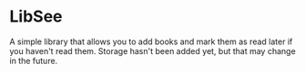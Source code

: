# LibSee

A simple library that allows you to add books and mark them as read later if you haven't read them. Storage hasn't been added yet, but that may change in the future.  

